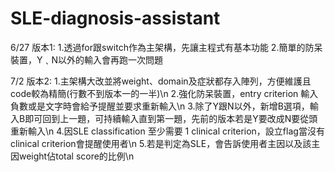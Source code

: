 # SLE-diagnosis-assistant
6/27 版本1:
1.透過for跟switch作為主架構，先讓主程式有基本功能
2.簡單的防呆裝置，Y﹑N以外的輸入會再跑一次問題

7/2 版本2:
1.主架構大改並將weight、domain及症狀都存入陣列，方便維護且code較為精簡(行數不到版本一的一半)\n
2.強化防呆裝置，entry criterion 輸入負數或是文字時會給予提醒並要求重新輸入\n
3.除了Y跟N以外，新增B選項，輸入B即可回到上一題，可持續輸入直到第一題，先前的版本若是Y要改成N要從頭重新輸入\n
4.因SLE classification 至少需要 1 clinical criterion，設立flag當沒有clinical criterion會提醒使用者\n
5.若是判定為SLE，會告訴使用者主因以及該主因weight佔total score的比例\n
